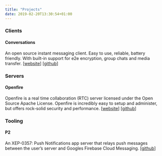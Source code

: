```yaml
---
title: "Projects"
date: 2019-02-20T13:30:54+01:00
---
```


### Clients

#### Conversations
An open source instant messaging client. Easy to use, reliable, battery friendly. With built-in support for e2e encryption, group chats and media transfer. [[website](https://conversations.im)] [[github](https://github.com/siacs/Conversations)]

### Servers

#### Openfire
Openfire is a real time collaboration (RTC) server licensed under the Open Source Apache License. Openfire is incredibly easy to setup and administer, but offers rock-solid security and performance. [[website](https://www.igniterealtime.org/projects/openfire/)] [[github](https://github.com/igniterealtime/Openfire)]

### Tooling

#### P2
An XEP-0357: Push Notifications app server that relays push messages between the user’s server and Googles Firebase Cloud Messaging. [[github](https://github.com/iNPUTmice/p2)]
